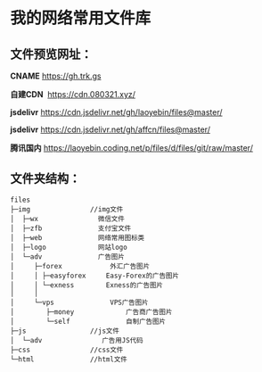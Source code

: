 # 我的网络常用文件库

## 文件预览网址：

**CNAME**          https://gh.trk.gs

**自建CDN**        https://cdn.080321.xyz/

**jsdelivr**          https://cdn.jsdelivr.net/gh/laoyebin/files@master/

**jsdelivr**          https://cdn.jsdelivr.net/gh/affcn/files@master/

**腾讯国内**         https://laoyebin.coding.net/p/files/d/files/git/raw/master/

## 文件夹结构：

```
files
├─img               //img文件
│  ├─wx               微信文件
│  ├─zfb              支付宝文件
│  ├─web              网络常用图标类
│  ├─logo             网站logo
│  └─adv              广告图片
│     ├─forex            外汇广告图片
│     │ ├─easyforex 	Easy-Forex的广告图片
│     │ └─exness        Exness的广告图片
│     │ 
│     └─vps              VPS广告图片
│        ├─money             广告商广告图片
│        └─self              自制广告图片
├─js                //js文件
│  └─adv               广告用JS代码
├─css               //css文件
└─html              //html文件
```

